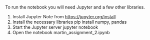 To run the notebook you will need Jupyter and a few other libraries.

1. Install Jupyter Note from https://jupyter.org/install
2. Install the necessary libraries
pip install numpy, pandas
3. Start the Jupyter server
jupyter notebook
4. Open the notebook martin_assignment_2.ipynb